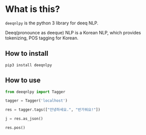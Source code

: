 # What is this?

`deeqnlpy` is the python 3 library for deeq NLP.

Deeq(pronounce as deeque) NLP is a Korean NLP,
which provides tokenizing, POS tagging for Korean.

## How to install

```shell
pip3 install deeqnlpy
```

## How to use

```python
from deeqnlpy import Tagger

tagger = Tagger('localhost')

res = tagger.tags(["안녕하세요.", "반가워요!"])

j = res.as_json()

res.pos()
```
